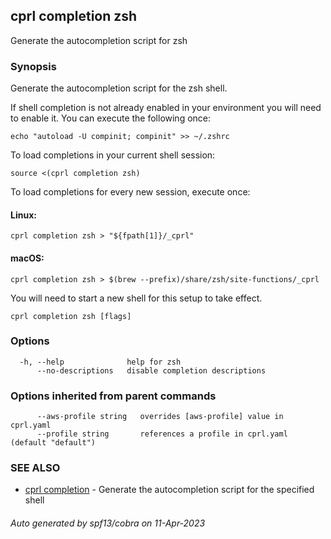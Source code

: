 ## cprl completion zsh

Generate the autocompletion script for zsh

### Synopsis

Generate the autocompletion script for the zsh shell.

If shell completion is not already enabled in your environment you will need
to enable it.  You can execute the following once:

	echo "autoload -U compinit; compinit" >> ~/.zshrc

To load completions in your current shell session:

	source <(cprl completion zsh)

To load completions for every new session, execute once:

#### Linux:

	cprl completion zsh > "${fpath[1]}/_cprl"

#### macOS:

	cprl completion zsh > $(brew --prefix)/share/zsh/site-functions/_cprl

You will need to start a new shell for this setup to take effect.


```
cprl completion zsh [flags]
```

### Options

```
  -h, --help              help for zsh
      --no-descriptions   disable completion descriptions
```

### Options inherited from parent commands

```
      --aws-profile string   overrides [aws-profile] value in cprl.yaml
      --profile string       references a profile in cprl.yaml (default "default")
```

### SEE ALSO

* [cprl completion](cprl_completion.md)	 - Generate the autocompletion script for the specified shell

###### Auto generated by spf13/cobra on 11-Apr-2023
